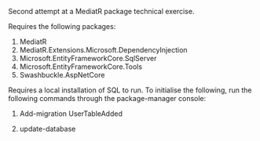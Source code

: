 Second attempt at a MediatR package technical exercise.

Requires the following packages:

1. MediatR
2. MediatR.Extensions.Microsoft.DependencyInjection
3. Microsoft.EntityFrameworkCore.SqlServer
4. Microsoft.EntityFrameworkCore.Tools
5. Swashbuckle.AspNetCore

Requires a local installation of SQL to run. To initialise the following, run the following commands through the package-manager console:

1. Add-migration UserTableAdded

2. update-database
